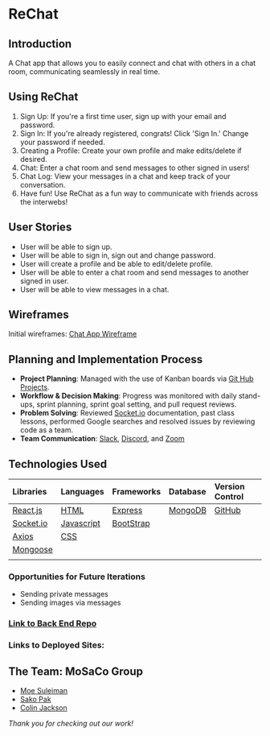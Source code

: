 # ReChat


## Introduction
A Chat app that allows you to easily connect and chat with others in a chat room, communicating seamlessly in real time.

## Using ReChat
1. Sign Up: If you're a first time user, sign up with your email and password.
2. Sign In: If you're already registered, congrats! Click 'Sign In.' Change your password if needed.
3. Creating a Profile: Create your own profile and make edits/delete if desired.
4. Chat: Enter a chat room and send messages to other signed in users!
5. Chat Log: View your messages in a chat and keep track of your conversation.
6. Have fun! Use ReChat as a fun way to communicate with friends across the interwebs!

## User Stories    
- User will be able to sign up.
- User will be able to sign in, sign out and change password.
- User will create a profile and be able to edit/delete profile.
- User will be able to enter a chat room and send messages to another signed in user.
- User will be able to view messages in a chat.


## Wireframes
Initial wireframes:
<a href="https://imgur.com/e51VsO0" target="_blank">Chat App Wireframe</a>


## Planning and Implementation Process

  - **Project Planning**: Managed with the use of Kanban boards via [Git Hub Projects](https://docs.github.com/en/issues/organizing-your-work-with-project-boards).
  - **Workflow & Decision Making**: Progress was monitored with daily stand-ups, sprint planning, sprint goal setting, and pull request reviews.
  - **Problem Solving**: Reviewed [Socket.io](https://socket.io/) documentation, past class lessons, performed Google searches and resolved issues by reviewing code as a team.
  - **Team Communication**: [Slack](https://slack.com/), [Discord](https://discord.com/), and [Zoom](https://zoom.us/)


## Technologies Used

|    Libraries      | Languages        | Frameworks              | Database          | Version Control
|:-----------------------------------------|:----------------|:---------------------|:-----------------|:-----------------|
| [React.js](https://reactjs.org/)       |    [HTML](https://developer.mozilla.org/en-US/docs/Web/HTML)        |  [Express](https://expressjs.com/) | [MongoDB](https://www.mongodb.com/)   | [GitHub](https://github.com/) |
|   [Socket.io](https://socket.io/)        | [Javascript](https://www.javascript.com/)          | [BootStrap](https://getbootstrap.com/)       |           |
|  [Axios](https://www.npmjs.com/package/axios)         | [CSS](https://developer.mozilla.org/en-US/docs/Web/CSS)          |        |          |
|    [Mongoose](https://mongoosejs.com/)        |           |        |         |
|          |          |       |         |


  
  
### Opportunities for Future Iterations
- Sending private messages
- Sending images via messages


### [Link to Back End Repo](https://github.com/MoSaCo-Group/chat-app-react-back)
### Links to Deployed Sites:

## The Team: MoSaCo Group
-  <a href="https://github.com/ms00l" target="_blank">Moe Suleiman</a>
- <a href="https://github.com/SakoPak" target="_blank">Sako Pak</a>
- <a href="https://github.com/Jackson916" target="_blank">Colin Jackson</a>

_Thank you for checking out our work!_

